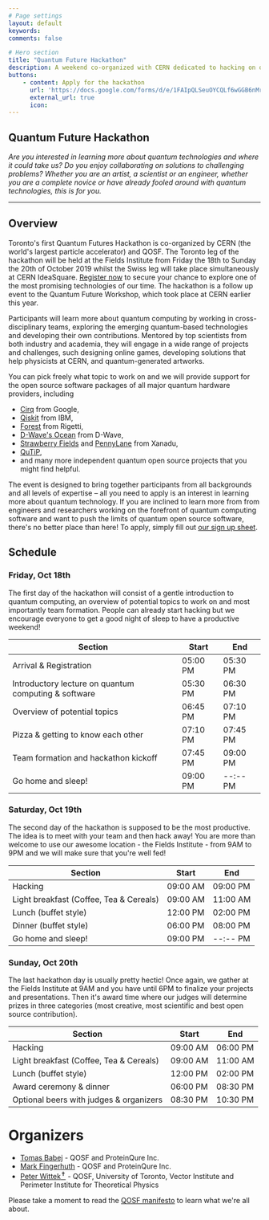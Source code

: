 ```yaml
---
# Page settings
layout: default
keywords:
comments: false

# Hero section
title: "Quantum Future Hackathon"
description: A weekend co-organized with CERN dedicated to hacking on quantum computers at the Fields Institute in Toronto, the world's most renown mathematics institute.
buttons:
    - content: Apply for the hackathon
      url: 'https://docs.google.com/forms/d/e/1FAIpQLSeuOYCQLf6wGGB6nMrVsnK4fZs1zL1ioSgK7A-DSKZukTONHA/viewform?usp=sf_link'
      external_url: true
      icon:
---
```


## Quantum Future Hackathon

_Are you interested in learning more about quantum technologies and where it could take us? Do you enjoy collaborating on solutions to challenging problems? Whether you are an artist, a scientist or an engineer, whether you are a complete novice or have already fooled around with quantum technologies, this is for you._

---

## Overview

Toronto's first Quantum Futures Hackathon is co-organized by CERN (the world's largest particle accelerator) and QOSF. The Toronto leg of the hackathon will be held at the Fields Institute from Friday the 18th to Sunday the 20th of October 2019 whilst the Swiss leg will take place simultaneously at CERN IdeaSquare. [Register now](https://docs.google.com/forms/d/e/1FAIpQLSeuOYCQLf6wGGB6nMrVsnK4fZs1zL1ioSgK7A-DSKZukTONHA/viewform?usp=sf_link) to secure your chance to explore one of the most promising technologies of our time. The hackathon is a follow up event to the Quantum Future Workshop, which took place at CERN earlier this year.

Participants will learn more about quantum computing by working in cross-disciplinary teams, exploring the emerging quantum-based technologies and developing their own contributions. Mentored by top scientists from both industry and academia, they will engage in a wide range of projects and challenges, such designing online games, developing solutions that help physicists at CERN, and quantum-generated artworks.

You can pick freely what topic to work on and we will provide support for the open source software packages of all major quantum hardware providers, including
* [Cirq](https://github.com/quantumlib/Cirq) from Google,
* [Qiskit](https://qiskit.org/) from IBM,
* [Forest](https://www.rigetti.com/forest) from Rigetti,
* [D-Wave's Ocean](https://ocean.dwavesys.com/) from D-Wave,
* [Strawberry Fields](https://strawberryfields.readthedocs.io/en/latest/) and [PennyLane](https://pennylane.readthedocs.io/en/latest/) from Xanadu,
* [QuTiP](http://qutip.org/),
* and many more independent quantum open source projects that you might find helpful.

The event is designed to bring together participants from all backgrounds and all levels of expertise – all you need to apply is an interest in learning more about quantum technology. If you are inclined to learn more from from engineers and researchers working on the forefront of quantum computing software and want to push the limits of quantum open source software, there's no better place than here! To apply, simply fill out [our sign up sheet](https://docs.google.com/forms/d/e/1FAIpQLSeuOYCQLf6wGGB6nMrVsnK4fZs1zL1ioSgK7A-DSKZukTONHA/viewform?usp=sf_link).

## Schedule

### Friday, Oct 18th

The first day of the hackathon will consist of a gentle introduction to quantum computing, an overview of potential topics to work on and most importantly team formation. People can already start hacking but we encourage everyone to get a good night of sleep to have a productive weekend!

| Section                                                            | Start    | End      |
|--------------------------------------------------------------------|----------|----------|
| Arrival & Registration	                                         | 05:00 PM | 05:30 PM |
| Introductory lecture on quantum computing & software	             | 05:30 PM | 06:30 PM |
| Overview of potential topics	                                     | 06:45 PM | 07:10 PM |
| Pizza & getting to know each other                                 | 07:10 PM | 07:45 PM |
| Team formation and hackathon kickoff                               | 07:45 PM | 09:00 PM |
| Go home and sleep!                                                 | 09:00 PM | --:-- PM |

### Saturday, Oct 19th

The second day of the hackathon is supposed to be the most productive. The idea is to meet with your team and then hack away! You are more than welcome to use our awesome location - the Fields Institute - from 9AM to 9PM and we will make sure that you're well fed!

| Section                                                            | Start    | End      |
|--------------------------------------------------------------------|----------|----------|
| Hacking                                                            | 09:00 AM | 09:00 PM |
| Light breakfast (Coffee, Tea & Cereals)	                         | 09:00 AM | 11:00 AM |
| Lunch (buffet style)                                               | 12:00 PM | 02:00 PM |
| Dinner (buffet style)	                                             | 06:00 PM | 08:00 PM |
| Go home and sleep!                                                 | 09:00 PM | --:-- PM |


### Sunday, Oct 20th

The last hackathon day is usually pretty hectic! Once again, we gather at the Fields Institute at 9AM and you have until 6PM to finalize your projects and presentations. Then it's award time where our judges will determine prizes in three categories (most creative, most scientific and best open source contribution).

| Section                                                            | Start    | End      |
|--------------------------------------------------------------------|----------|----------|
| Hacking                                                            | 09:00 AM | 06:00 PM |
| Light breakfast (Coffee, Tea & Cereals)	                         | 09:00 AM | 11:00 AM |
| Lunch (buffet style)                                               | 12:00 PM | 02:00 PM |
| Award ceremony & dinner	                                         | 06:00 PM | 08:30 PM |
| Optional beers with judges & organizers                            | 08:30 PM | 10:30 PM |


# Organizers

* [Tomas Babej](https://github.com/tbabej) - QOSF and ProteinQure Inc.
* [Mark Fingerhuth](https://github.com/markf94) - QOSF and ProteinQure Inc.
* [Peter Wittek<sup>&#10013;</sup>](https://gitlab.com/peterwittek) - QOSF, University of Toronto, Vector Institute and Perimeter Institute for Theoretical Physics

Please take a moment to read the [QOSF manifesto](https://qosf.org/manifesto) to learn what we're all about.
